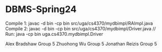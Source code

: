 # DBMS-Spring24

Compile 1: javac -d bin -cp bin src/uga/cs4370/mydbimpl/RAImpl.java 
Compile 2: javac -d bin -cp bin src/uga/cs4370/mydbimpl/Driver.java //
Run: java -cp bin uga.cs4370.mydbimpl.Driver

Alex Bradshaw Group 5
Zhuohong Wu Group 5
Jonathan Reizis Group 5
